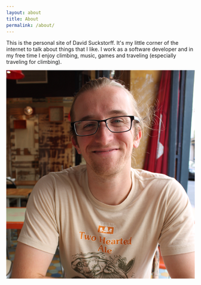 ```yaml
---
layout: about
title: About
permalink: /about/
---
```


This is the personal site of David Suckstorff. It's my little corner of the internet to talk about things that I like. I work as a software developer and in my free time I enjoy climbing, music, games and traveling (especially traveling for climbing).

![Me](/assets/about.png)